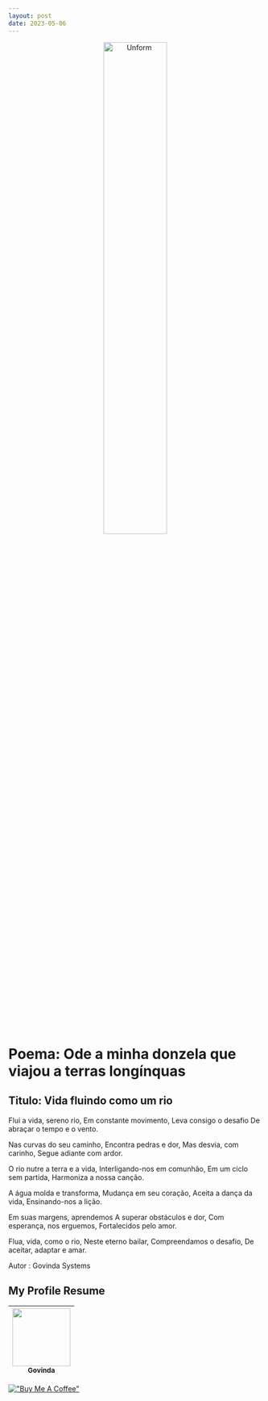 ```yaml
---
layout: post
date: 2023-05-06
---
```


<p align="center">
<img src="https://i.giphy.com/media/QnU6mOrBbElaIQz4Fe/giphy.webp" height="50%" width="50%" alt="Unform" />
</p>

# Poema: Ode a minha donzela que viajou a terras longínquas 

## Titulo: Vida fluindo como um rio

Flui a vida, sereno rio,
Em constante movimento,
Leva consigo o desafio
De abraçar o tempo e o vento.

Nas curvas do seu caminho,
Encontra pedras e dor,
Mas desvia, com carinho,
Segue adiante com ardor.

O rio nutre a terra e a vida,
Interligando-nos em comunhão,
Em um ciclo sem partida,
Harmoniza a nossa canção.

A água molda e transforma,
Mudança em seu coração,
Aceita a dança da vida,
Ensinando-nos a lição.

Em suas margens, aprendemos
A superar obstáculos e dor,
Com esperança, nos erguemos,
Fortalecidos pelo amor.

Flua, vida, como o rio,
Neste eterno bailar,
Compreendamos o desafio,
De aceitar, adaptar e amar.

Autor : Govinda Systems

## My Profile Resume

| [<img src="https://avatars.githubusercontent.com/u/498332?s=400&u=9b7a8aa8743ec4dd3c84d8c382aa31fb1b6c8abf&v=4" width=115><br><sub>Govinda</sub>](https://github.com/govinda777) |
| :---: |

[!["Buy Me A Coffee"](https://user-images.githubusercontent.com/1376749/120938564-50c59780-c6e1-11eb-814f-22a0399623c5.png)](https://www.buymeacoffee.com/govinda777)


